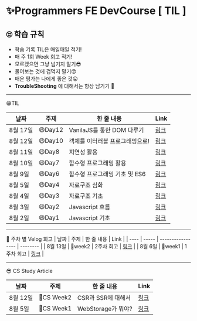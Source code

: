 # ✨Programmers FE DevCourse [ TIL ]

## 🙄 학습 규칙

- 학습 기록 TIL은 매일매일 적기!
- 매 주 1회 Week 회고 적기!
- 모르겠으면 그냥 넘기지 말기😎
- 물어보는 것에 겁먹지 말기😙
- 매운 평가는 나에게 좋은 것😛
- **TroubleShooting** 에 대해서는 항상 남기기 🤔

---

😁TIL

| 날짜     | 주제    | 한 줄 내용                      | Link                                                                      |
| -------- | ------- | ------------------------------- | ------------------------------------------------------------------------- |
| 8월 17일 | 😃Day12 | VanilaJS를 통한 DOM 다루기      | [링크](https://minsgy.notion.site/Day12-c12a08865bae4d9db9171eb54d000b11) |
| 8월 12일 | 😃Day10 | 객체를 이터러블 프로그래밍으로! | [링크](https://minsgy.notion.site/Day10-7870d6a8dc2c45c0b64a067a8f3709c8) |
| 8월 11일 | 😃Day8  | 지연성 활용                     | [링크](https://minsgy.notion.site/Day8-9f6a8b958f3d4411b9b7c9cbbf2ad348)  |
| 8월 10일 | 😃Day7  | 함수형 프로그래밍 활용          | [링크](https://minsgy.notion.site/Day7-63f13b5347ea4107b7a66b0913b4935c)  |
| 8월 9일  | 😃Day6  | 함수형 프로그래밍 기초 및 ES6   | [링크](https://minsgy.notion.site/Day6-173f7755287f4ea08a830f20d3f98445)  |
| 8월 5일  | 😃Day4  | 자료구조 심화                   | [링크](https://minsgy.notion.site/Day4-e588e7a50bb04ceb9dcc424de467ecc4)  |
| 8월 4일  | 😃Day3  | 자료구조 기초                   | [링크](https://minsgy.notion.site/Day1-ee60614570de462cbdc55aae5aeec964)  |
| 8월 3일  | 😃Day2  | Javascript 흐름                 | [링크](https://minsgy.notion.site/Day2-45fefd8784004ed08e4966bfc91bbcc8)  |
| 8월 2일  | 😃Day1  | Javascript 기초                 | [링크](https://minsgy.notion.site/Day3-682ee3d5a57e4860b7832ef136e117c3)  |

---

🤔 주차 별 Velog 회고
| 날짜 | 주제 | 한 줄 내용 | Link |
| ---- | ----- | ----------------- | -------- |
| 8월 13일 | 🥔week2 | 2주차 회고 | [링크](https://velog.io/@minsgy/week2-FP%EB%9D%BC%EB%8A%94-%EC%8B%A0%EC%84%B8%EA%B3%84) |
| 8월 6일 | 🥔week1 | 1주차 회고 | [링크](https://velog.io/@minsgy/Week1-%EB%82%B4%EA%B0%80-%EA%B8%B0%EC%B4%88%EC%98%80%EB%8B%A4) |

---

😎 CS Study Article

| 날짜     | 주제       | 한 줄 내용         | Link                                                                                                 |
| -------- | ---------- | ------------------ | ---------------------------------------------------------------------------------------------------- |
| 8월 12일 | 🥰CS Week2 | CSR과 SSR에 대해서 | [링크](https://velog.io/@minsgy/week2-CSR-vs-SSR-%EB%88%84%EA%B0%80-%EB%8D%94-%EC%A2%8B%EC%95%84)    |
| 8월 5일  | 🥰CS Week1 | WebStorage가 뭐야? | [링크](https://velog.io/@minsgy/Web-Storage-%EB%AC%B4%EC%97%87%EC%9D%84-%EC%A0%80%EC%9E%A5%ED%95%B4) |
